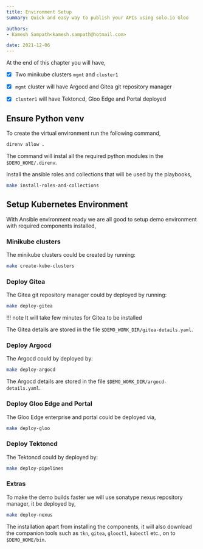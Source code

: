 ```yaml
---
title: Environment Setup
summary: Quick and easy way to publish your APIs using solo.io Gloo 

authors:
- Kamesh Sampath<kamesh.sampath@hotmail.com>

date: 2021-12-06
---
```


At the end of this chapter you will have,

- [x] Two minikube clusters `mgmt` and `cluster1`

- [x] `mgmt` cluster will have Argocd and Gitea git repository manager

- [x] `cluster1` will have Tektoncd, Gloo Edge and Portal deployed

## Ensure Python venv

To create the virtual environment run the following command,

```bash
direnv allow .
```

The command will instal all the required python modules in the `$DEMO_HOME/.direnv`.

Install the ansible roles and collections that will be used by the playbooks,

```bash
make install-roles-and-collections
```

## Setup Kubernetes Environment

With Ansible environment ready we are all good to setup demo environment with required components installed,

### Minikube clusters

The minikube clusters could be created by running:

```bash
make create-kube-clusters
```

### Deploy Gitea

The Gitea git repository manager could by deployed by running:

```bash
make deploy-gitea
```

!!! note
    It will take few minutes for Gitea to be installed

The Gitea details are stored in the file `$DEMO_WORK_DIR/gitea-details.yaml`.

### Deploy Argocd

The Argocd could by deployed by:

```bash
make deploy-argocd
```

The Argocd details are stored in the file `$DEMO_WORK_DIR/argocd-details.yaml`.

### Deploy Gloo Edge and Portal

The Gloo Edge enterprise and portal could be deployed via,

```bash
make deploy-gloo
```

### Deploy Tektoncd

The Tektoncd could by deployed by:

```bash
make deploy-pipelines
```

### Extras

To make the demo builds faster we will use sonatype nexus repository manager, it be deployed by,

```bash
make deploy-nexus
```

The installation apart from installing the components, it will also download the companion tools such as `tkn`, `gitea`, `glooctl`, `kubectl` etc., on to `$DEMO_HOME/bin`.
